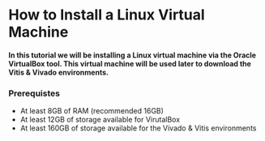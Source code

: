 # How to Install a Linux Virtual Machine 
#### In this tutorial we will be installing a Linux virtual machine via the Oracle VirtualBox tool. This virtual machine will be used later to download the Vitis & Vivado environments.

### Prerequistes
* At least 8GB of RAM (recommended 16GB)
* At least 12GB of storage available for VirutalBox
* At least 160GB of storage available for the Vivado & Vitis environments

